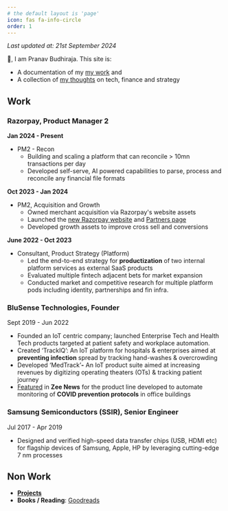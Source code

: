 ```yaml
---
# the default layout is 'page'
icon: fas fa-info-circle
order: 1
---
```


*Last updated at: 21st September 2024*

👋, I am Pranav Budhiraja. This site is:
* A documentation of my [my work](https://pranavbudhiraja.com/about/#work) and
* A collection of [my thoughts](https://pranavbudhiraja.com/) on tech, finance and strategy

## Work

### Razorpay, Product Manager 2

**Jan 2024 - Present** 
* PM2 - Recon
	* Building and scaling a platform that can reconcile > 10mn transactions per day
	* Developed self-serve, AI powered capabilities to parse, process and reconcile any financial file formats

**Oct 2023 - Jan 2024**
* PM2, Acquisition and Growth
	* Owned merchant acquisition via Razorpay's website assets
	* Launched the [new Razorpay website](https://razorpay.com/) and [Partners page](https://razorpay.com/partners/)
	* Developed growth assets to improve cross sell and conversions

**June 2022 - Oct 2023**
* Consultant, Product Strategy (Platform)
	* Led the end-to-end strategy for **productization** of two internal platform services as external SaaS products
	* Evaluated multiple fintech adjacent bets for market expansion
	* Conducted market and competitive research for multiple platform pods including identity, partnerships and fin infra.

### BluSense Technologies, Founder

Sept 2019 - Jun 2022

* Founded an IoT centric company; launched Enterprise Tech and Health Tech products targeted at patient safety and workplace automation.
* Created ‘TrackIQ’: An IoT platform for hospitals & enterprises aimed at **preventing infection** spread by tracking hand-washes & overcrowding
* Developed ‘MedTrack’**-** An IoT product suite aimed at increasing revenues by digitizing operating theaters (OTs) & tracking patient journey
* [Featured](https://zeenews.india.com/hindi/india/app-for-hand-washing-and-social-distancing/713251) in **Zee News** for the product line developed to automate monitoring of **COVID prevention protocols** in office buildings

### Samsung Semiconductors (SSIR), Senior Engineer

Jul 2017 - Apr 2019

* Designed and verified high-speed data transfer chips (USB, HDMI etc) for flagship devices of Samsung, Apple, HP by leveraging cutting-edge 7 nm processes
## Non Work

* **[Projects](https://pranavbudhiraja.com/projects)**
* **Books / Reading**: [Goodreads](https://www.goodreads.com/user/show/124220302-pranav-budhiraja)